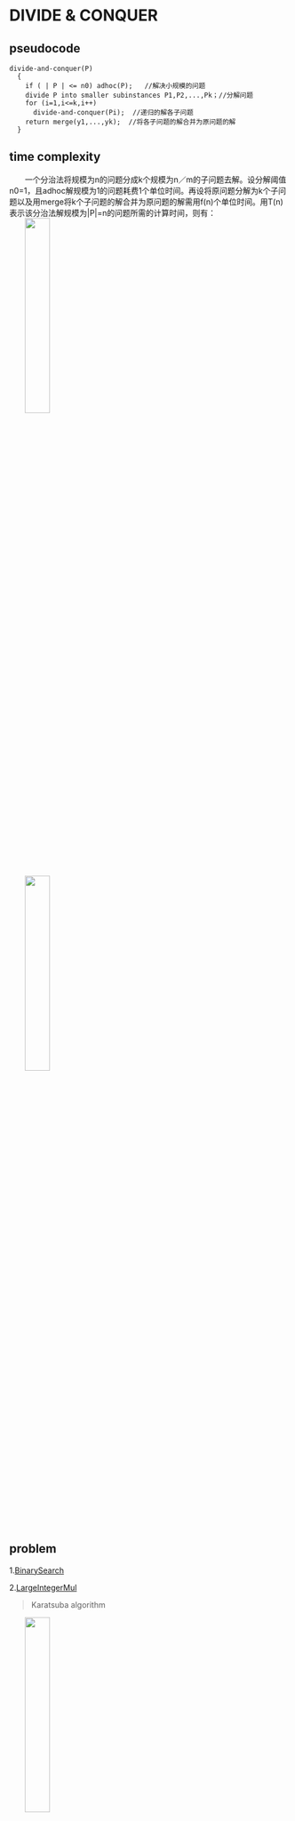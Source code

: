 # DIVIDE & CONQUER  
## pseudocode
```
divide-and-conquer(P)
  {  
    if ( | P | <= n0) adhoc(P);   //解决小规模的问题  
    divide P into smaller subinstances P1,P2,...,Pk；//分解问题  
    for (i=1,i<=k,i++)  
      divide-and-conquer(Pi);  //递归的解各子问题  
    return merge(y1,...,yk);  //将各子问题的解合并为原问题的解  
  }
```
## time complexity
　　一个分治法将规模为n的问题分成k个规模为n／m的子问题去解。设分解阈值n0=1，且adhoc解规模为1的问题耗费1个单位时间。再设将原问题分解为k个子问题以及用merge将k个子问题的解合并为原问题的解需用f(n)个单位时间。用T(n)表示该分治法解规模为|P|=n的问题所需的计算时间，则有：  
　　<img src=https://user-images.githubusercontent.com/58033867/111931117-7a651e80-8af5-11eb-9c9f-abddd2d5d3b9.png width="30%">
 
 　　<img src=https://user-images.githubusercontent.com/58033867/111931976-5efb1300-8af7-11eb-87a5-30663406c3f3.png width="30%">

## problem
1.[BinarySearch](https://github.com/Iris-Song/algorithm/blob/main/Divide%26Conquer/BinarySearch.cpp)

2.[LargeIntegerMul](https://github.com/Iris-Song/algorithm/blob/main/Divide%26Conquer/LargeIntegerMul.cpp)

>Karatsuba algorithm
 
　　<img src=https://user-images.githubusercontent.com/58033867/111934290-16922400-8afc-11eb-9584-9ae8aaff2429.png width="30%">

　　<img src=https://user-images.githubusercontent.com/58033867/111934527-87d1d700-8afc-11eb-8bcc-d76e502898a0.png width="30%">

　　<img src=https://user-images.githubusercontent.com/58033867/111934475-7092e980-8afc-11eb-8cd2-80305af1e3fc.png width="30%">

>time complexity
>
　　<img src=https://user-images.githubusercontent.com/58033867/111934657-d1babd00-8afc-11eb-8499-941339f88d5e.png width="30%">

　　<img src=https://user-images.githubusercontent.com/58033867/111934687-df704280-8afc-11eb-90d0-7715ec196374.png width="20%">

3.[MaxSubMax　最大字段和](https://github.com/Iris-Song/algorithm/blob/main/Divide%26Conquer/MaxSubSum.cpp)

4.[Strassen　matrix]()

　　　设A、B、C为三个矩阵，每个矩阵都是n×n矩阵
   
   <img src=https://user-images.githubusercontent.com/58033867/112094495-562d3e80-8bd6-11eb-8198-a10a113e24aa.png width="50%">
   
   
　　花费时间<img src=https://user-images.githubusercontent.com/58033867/112095281-2d597900-8bd7-11eb-9a53-7e4f27f0ca69.png width="5%">

   如下创建10个的矩阵
   
 　　<img src=https://user-images.githubusercontent.com/58033867/112095332-42360c80-8bd7-11eb-9294-72eed39d1e25.png width="20%">

   
　　花费时间 <img src=https://user-images.githubusercontent.com/58033867/112095347-511cbf00-8bd7-11eb-93fd-a2e2cb3844a9.png width="5%">。

   递归地计算7个矩阵积<img src=https://user-images.githubusercontent.com/58033867/112095505-950fc400-8bd7-11eb-90be-179d4bc914a3.png width="10%">
 ，每个矩阵 <img src=https://user-images.githubusercontent.com/58033867/112095520-9e992c00-8bd7-11eb-95e8-5bb8001b57c9.png width="2%">
都是<img src=https://user-images.githubusercontent.com/58033867/112095450-7d384000-8bd7-11eb-8503-11c650a0b164.png  width="5%">
 的。

　　<img src=https://user-images.githubusercontent.com/58033867/112095583-b7a1dd00-8bd7-11eb-9851-52e9d733b7a9.png width="60%">


　　注意，上述公式中只有中间一列需要计算。

　　通过<img src=https://user-images.githubusercontent.com/58033867/112095678-e324c780-8bd7-11eb-9a34-8d956c35fdf0.png width="4%">
 计算 <img src=https://user-images.githubusercontent.com/58033867/112095692-e91aa880-8bd7-11eb-9e8f-8b235d8f5b81.png width="10%">
 ，花费时间 <img src=https://user-images.githubusercontent.com/58033867/112095727-f6d02e00-8bd7-11eb-88cb-0ce5583d98ca.png width="5%"> 。

   <img src=https://user-images.githubusercontent.com/58033867/112095647-d43e1500-8bd7-11eb-936d-e8408e505ba4.png width="30%">

　　综合可得如下递归式：
   <img src=https://user-images.githubusercontent.com/58033867/112095804-19624700-8bd8-11eb-8374-7e9680767b85.png width="30%">
　　进而求出时间复杂度为:
  <img src=https://user-images.githubusercontent.com/58033867/112095662-dbfdb980-8bd7-11eb-8461-bd629a0bdc29.png width="20%"> 

5.[棋盘覆盖](https://github.com/Iris-Song/algorithm/blob/main/Divide%26Conquer/ChessBoard.cpp)

6.[MergeSort](https://github.com/Iris-Song/algorithm/blob/main/Divide%26Conquer/MergeSort.cpp)



